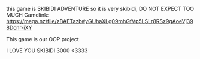 this game is SKIBIDI ADVENTURE so it is very skibidi, DO NOT EXPECT TOO MUCH
Gamelink: https://mega.nz/file/zBAETazb#yGUhaXLg09mhGfVp5LSLr8RSz9gAoeVj398Dcnr-iXY

This game is our OOP project

I LOVE YOU SKIBIDI 3000 <3333
